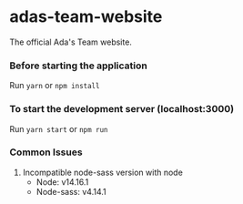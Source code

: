 # adas-team-website
The official Ada's Team website.


### Before starting the application
Run `yarn` or `npm install`

### To start the development server (localhost:3000)

Run `yarn start` or `npm run`

### Common Issues
1. Incompatible node-sass version with node
   - Node: v14.16.1
   - Node-sass: v4.14.1

